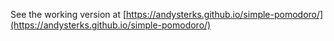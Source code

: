 See the working version at [https://andysterks.github.io/simple-pomodoro/](https://andysterks.github.io/simple-pomodoro/)